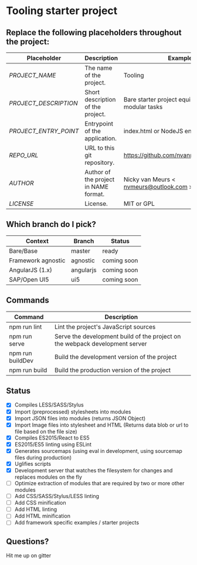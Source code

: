 # Tooling starter project

## Replace the following placeholders throughout the project:
Placeholder | Description | Example
------------ | ------------- | -------------
_PROJECT_NAME_ | The name of the project. | Tooling
_PROJECT_DESCRIPTION_ | Short description of the project. | Bare starter project equipped with modular tasks
_PROJECT_ENTRY_POINT_ | Entrypoint of the application. | index.html or NodeJS entrypoint
_REPO_URL_ | URL to this git repository. | https://github.com/nvanmeurs/tooling.git
_AUTHOR_ | Author of the project in NAME <EMAIL> format. | Nicky van Meurs < nvmeurs@outlook.com >
_LICENSE_ | License. | MIT or GPL


## Which branch do I pick?
Context | Branch | Status
------------ | ------------- | -------------
Bare/Base | master | ready
Framework agnostic | agnostic | coming soon
AngularJS (1.x) | angularjs | coming soon
SAP/Open UI5 | ui5 | coming soon

## Commands
Command | Description
------------ | -------------
npm run lint | Lint the project's JavaScript sources
npm run serve | Serve the development build of the project on the webpack development server
npm run buildDev | Build the development version of the project
npm run build | Build the production version of the project

## Status
- [x] Compiles LESS/SASS/Stylus
- [x] Import (preprocessed) stylesheets into modules
- [x] Import JSON files into modules (returns JSON Object)
- [x] Import Image files into stylesheet and HTML (Returns data blob or url to file based on the file size)
- [x] Compiles ES2015/React to ES5
- [x] ES2015/ES5 linting using ESLint
- [x] Generates sourcemaps (using eval in development, using sourcemap files during production)
- [x] Uglifies scripts
- [x] Development server that watches the filesystem for changes and replaces modules on the fly
- [ ] Optimize extraction of modules that are required by two or more other modules
- [ ] Add CSS/SASS/Stylus/LESS linting
- [ ] Add CSS minification
- [ ] Add HTML linting
- [ ] Add HTML minification
- [ ] Add framework specific examples / starter projects

## Questions?
Hit me up on gitter
